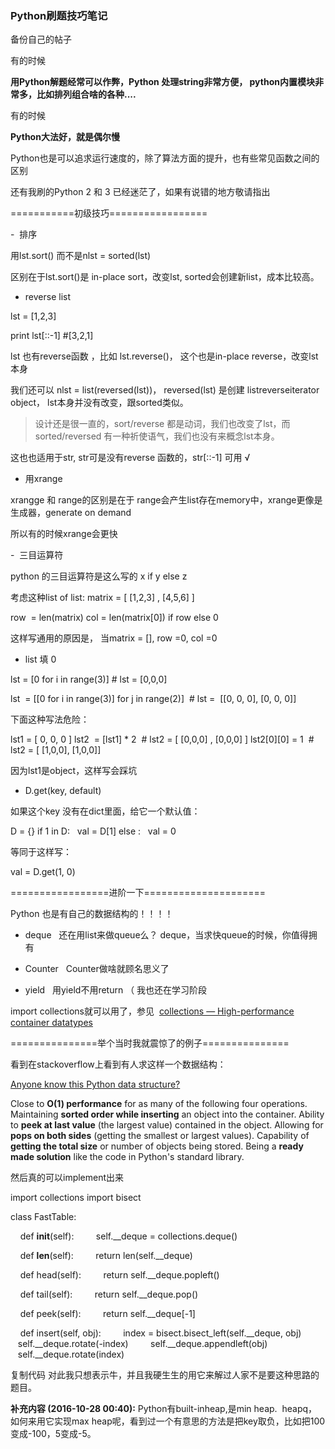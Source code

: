 ### Python刷题技巧笔记

备份自己的帖子

有的时候


**用Python解题经常可以作弊，Python 处理string非常方便， python内置模块非常多，比如排列组合啥的各种....**


有的时候


**Python大法好，就是偶尔慢**




Python也是可以追求运行速度的，除了算法方面的提升，也有些常见函数之间的区别


还有我刷的Python 2 和 3 已经迷茫了，如果有说错的地方敬请指出




===========初级技巧=================




-  排序


用lst.sort() 而不是nlst = sorted(lst)


区别在于lst.sort()是 in-place sort，改变lst, sorted会创建新list，成本比较高。



- reverse list

lst = [1,2,3]

print lst[::-1] #[3,2,1]

lst 也有reverse函数 ，比如 lst.reverse()， 这个也是in-place reverse，改变lst本身

我们还可以 nlst = list(reversed(lst))， reversed(lst) 是创建 listreverseiterator object， lst本身并没有改变，跟sorted类似。

> 设计还是很一直的，sort/reverse 都是动词，我们也改变了lst，而sorted/reversed 有一种祈使语气，我们也没有来概念lst本身。

这也也适用于str, str可是没有reverse 函数的，str[::-1] 可用 √






- 用xrange 


xrangge 和 range的区别是在于 range会产生list存在memory中，xrange更像是生成器，generate on demand


所以有的时候xrange会更快


-  三目运算符


python 的三目运算符是这么写的 x if y else z


考虑这种list of list: matrix = [ [1,2,3] , [4,5,6] ]


row  = len(matrix)
col = len(matrix[0]) if row else 0 


这样写通用的原因是， 当matrix = [], row =0, col =0


- list 填 0


lst = [0 for i in range(3)] # lst = [0,0,0]


lst  = [[0 for i in range(3)] for j in range(2)]  # lst =  [[0, 0, 0], [0, 0, 0]]




下面这种写法危险：


lst1 = [ 0, 0, 0 ]
lst2  = [lst1] * 2  # lst2 = [ [0,0,0] , [0,0,0] ]
lst2\[0]\[0]  = 1  # lst2 = [ [1,0,0], [1,0,0]]


因为lst1是object，这样写会踩坑




- D.get(key, default)


如果这个key 没有在dict里面，给它一个默认值：


D = {}
if 1 in D:
  val = D[1]
else :
  val = 0


等同于这样写：


val = D.get(1, 0)






=================进阶一下=====================


Python 也是有自己的数据结构的！！！！


- deque
    还在用list来做queue么？ deque，当求快queue的时候，你值得拥有


- Counter
    Counter做啥就顾名思义了


- yield
    用yield不用return （ 我也还在学习阶段








import collections就可以用了，参见  [collections — High-performance container datatypes](https://docs.python.org/2/library/collections.html)






===============举个当时我就震惊了的例子===============




看到在stackoverflow上看到有人求这样一个数据结构：


[Anyone know this Python data structure?](http://stackoverflow.com/questions/4098179/anyone-know-this-python-data-structure)





Close to **O(1) performance** for as many of the following four operations.
Maintaining **sorted order while inserting** an object into the container.
Ability to **peek at last value** (the largest value) contained in the object.
Allowing for **pops on both sides** (getting the smallest or largest values).
Capability of **getting the total size** or number of objects being stored.
Being a **ready made solution** like the code in Python's standard library.





然后真的可以implement出来

import collections
import bisect

class FastTable:

    def __init__(self):
        self.__deque = collections.deque()

    def __len__(self):
        return len(self.__deque)

    def head(self):
        return self.__deque.popleft()

    def tail(self):
        return self.__deque.pop()

    def peek(self):
        return self.__deque[-1]

    def insert(self, obj):
        index = bisect.bisect_left(self.__deque, obj)
        self.__deque.rotate(-index)
        self.__deque.appendleft(obj)
        self.__deque.rotate(index)

复制代码
对此我只想表示牛，并且我硬生生的用它来解过人家不是要这种思路的题目。




**补充内容 (2016-10-28 00:40):**
Python有built-inheap,是min heap.  heapq，如何来用它实现max heap呢，看到过一个有意思的方法是把key取负，比如把100变成-100，5变成-5。






